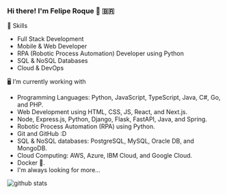 ### Hi there! I'm Felipe Roque 👋 🇧🇷

🤖 Skills
+ Full Stack Development
+ Mobile & Web Developer
+ RPA (Robotic Process Automation) Developer using Python
+ SQL & NoSQL Databases
+ Cloud & DevOps

🖥️ I’m currently working with
+ Programming Languages: Python, JavaScript, TypeScript, Java, C#, Go, and PHP.
+ Web Development using HTML, CSS, JS, React, and Next.js.
+ Node, Express.js, Python, Django, Flask, FastAPI, Java, and Spring.
+ Robotic Process Automation (RPA) using Python.
+ Git and GitHub :D
+ SQL & NoSQL databases: PostgreSQL, MySQL, Oracle DB, and MongoDB.
+ Cloud Computing: AWS, Azure, IBM Cloud, and Google Cloud.
+ Docker 🐳.
+ I'm always looking for more... 


![github stats](https://github-readme-stats.vercel.app/api?username=feliperroque&show_icons=true&theme=merko)


<!--
**FehRoque/FehRoque** is a ✨ _special_ ✨ repository because its `README.md` (this file) appears on your GitHub profile.

[![Used Languages](https://github-readme-stats.vercel.app/api/top-langs/?username=FehRoque&show_icons=true&theme=dark)]
[![Kipper top languages](https://github-readme-stats.vercel.app/api/top-langs/?username=FehRoque&theme=blue-white)](https://github.com/anuraghazra/github-readme-stats)

Here are some ideas to get you started:

- 🔭 I’m currently working on ...
- 🌱 I’m currently learning ...
- 👯 I’m looking to collaborate on ...
- 🤔 I’m looking for help with ...
- 💬 Ask me about ...
- 📫 How to reach me: ...
- 😄 Pronouns: ...
- ⚡ Fun fact: ...
-->
